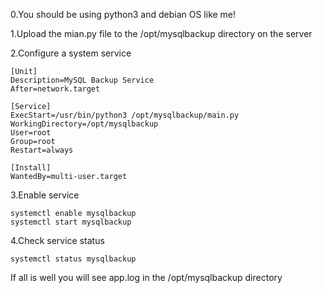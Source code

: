 0.You should be using python3 and debian OS like me!

1.Upload the mian.py file to the /opt/mysqlbackup directory on the server

2.Configure a system service
```shell
[Unit]
Description=MySQL Backup Service
After=network.target
 
[Service]
ExecStart=/usr/bin/python3 /opt/mysqlbackup/main.py
WorkingDirectory=/opt/mysqlbackup
User=root
Group=root
Restart=always
 
[Install]
WantedBy=multi-user.target
```

3.Enable service
```shell
systemctl enable mysqlbackup
systemctl start mysqlbackup
```
4.Check service status
```shell
systemctl status mysqlbackup

```
If all is well you will see app.log in the /opt/mysqlbackup directory
